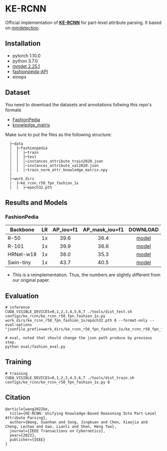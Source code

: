 # KE-RCNN

Official implementation of [**KE-RCNN**](https://arxiv.org/pdf/2206.10146.pdf) for part-level attribute parsing. It based on [mmdetection](https://mmdetection.readthedocs.io/en/latest/get_started.html#installation).

## Installation
- pytorch 1.10.0 
- python 3.7.0
- [mmdet 2.25.1](https://mmdetection.readthedocs.io/en/latest/get_started.html#installation)
- [fashionpeida-API](https://github.com/KMnP/fashionpedia-api)
- einops

## Dataset
You need to download the datasets and annotations follwing this repo's formate

- [FashionPedia](https://github.com/cvdfoundation/fashionpedia)
- [knowledge_matrix](https://drive.google.com/file/d/1wqLyyFPKBq07cieT9rEAB90KnG6XDk5u/view?usp=sharing)

Make sure to put the files as the following structure:

```
  ├─data
  │  ├─fashionpedia
  │  │  ├─train
  │  │  ├─test
  │  │  │─instances_attribute_train2020.json
  │  │  │─instances_attribute_val2020.json
  |  |  |─train_norm_attr_knowledge_matrix.npy
  |
  ├─work_dirs
  |  ├─ke_rcnn_r50_fpn_fashion_1x
  |  |  ├─epoch32.pth
  ```

## Results and Models

### FashionPedia

|  Backbone    |  LR  | AP_iou+f1 | AP_mask_iou+f1 | DOWNLOAD |
|--------------|:----:|:---------:|:--------------:|:--------:|
|  R-50        |  1x  | 39.6      | 36.4           |[model](https://drive.google.com/file/d/10mz200uBm-2DqAYN9pbSTYG4sk8SNou8/view?usp=sharing)|
|  R-101       |  1x  | 39.9      | 36.6           |[model](https://drive.google.com/file/d/1Z1gBiFcL1YuVpL3jmYvs-uqylW8noROW/view?usp=sharing)|
|  HRNet-w18   |  1x  | 38.0      | 35.3           |[model](https://drive.google.com/file/d/1fEkR3ylrw5_sRU4ofaq0URCJuCrBb-AJ/view?usp=sharing)|
|  Swin-tiny   |  1x  | 43.7      | 40.5           |[model](https://drive.google.com/file/d/1sirL9xbeASFi3Ey1TpjUsXSQIGQstZP3/view?usp=sharing)|

- This is a reimplementation. Thus, the numbers are slightly different from our original paper.
## Evaluation
```
# inference
CUDA_VISIBLE_DEVICES=0,1,2,3,4,5,6,7 ./tools/dist_test.sh configs/ke_rcnn/ke_rcnn_r50_fpn_fashion_1x.py work_dirs/ke_rcnn_r50_fpn_fashion_1x/epoch32.pth 8 --format-only --eval-options "jsonfile_prefix=work_dirs/ke_rcnn_r50_fpn_fashion_1x/ke_rcnn_r50_fpn_fashion_1x_val_result"

# eval, noted that should change the json path produce by previous step.
python eval/fashion_eval.py
```

## Training
```
# training
CUDA_VISIBLE_DEVICES=0,1,2,3,4,5,6,7 ./tools/dist_train.sh configs/ke_rcnn/ke_rcnn_r50_fpn_fashion_1x.py 8
```

## Citation
```
@article{wang2022ke,
  title={KE-RCNN: Unifying Knowledge-Based Reasoning Into Part-Level Attribute Parsing},
  author={Wang, Xuanhan and Song, Jingkuan and Chen, Xiaojia and Cheng, Lechao and Gao, Lianli and Shen, Heng Tao},
  journal={IEEE Transactions on Cybernetics},
  year={2022},
  publisher={IEEE}
}
```
